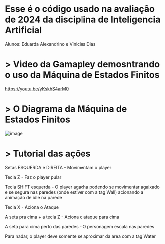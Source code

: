 # Esse é o código usado na avaliação de 2024 da disciplina de Inteligencia Artificial #
Alunos: Eduarda Alexandrino e Vinicius Dias

# > Video da Gamapley demosntrando o uso da Máquina de Estados Finitos # 
https://youtu.be/yKskhS4arM0

# > O Diagrama da Máquina de Estados Finitos # 
![image](https://github.com/EddieDuda/Avalia-o-2024/assets/111926934/33009fb7-b73a-445b-b089-9e42147d8f1c)

# > Tutorial das ações # 
  Setas ESQUERDA e DIREITA - Movimentam o player
  
  Tecla Z - Faz o player pular
  
  Tecla SHIFT esquerda - O player agacha podendo se movimentar agaixado e se segura nas paredes (onde estiver com a tag Wall) acionando a animação de idle na parede
  
  Tecla X - Aciona o Ataque
  
  A seta pra cima + a tecla Z - Aciona o ataque para cima
  
  A seta para cima perto das paredes - O personagem escala nas paredes
  
  Para nadar, o player deve somente se aproximar da area com a tag Water
  

